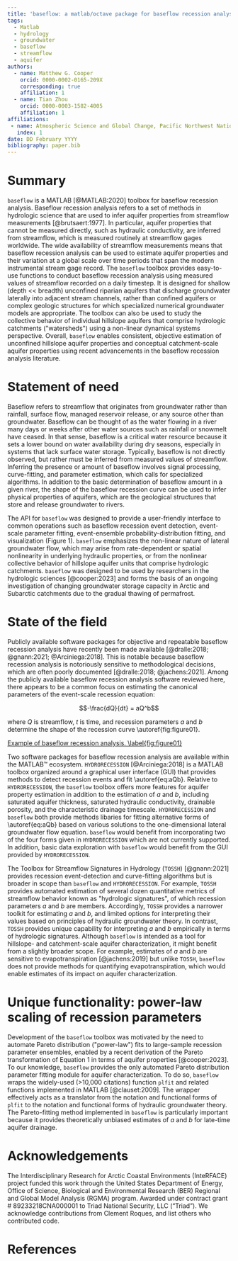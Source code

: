 ```yaml
---
title: 'baseflow: a matlab/octave package for baseflow recession analysis'
tags:
  - Matlab
  - hydrology
  - groundwater
  - baseflow
  - streamflow
  - aquifer
authors:
  - name: Matthew G. Cooper
    orcid: 0000-0002-0165-209X
    corresponding: true
    affiliation: 1
  - name: Tian Zhou
    orcid: 0000-0003-1582-4005
    affiliation: 1
affiliations:
 - name: Atmospheric Science and Global Change, Pacific Northwest National Laboratory, Richland, WA, USA
   index: 1
date: DD February YYYY
bibliography: paper.bib
---
```


# Summary
<!-- Begin your paper with a summary of the high-level functionality of your software for a non-specialist reader. Avoid jargon in this section -->
`baseflow` is a MATLAB [@MATLAB:2020] toolbox for baseflow recession analysis. Baseflow recession analysis refers to a set of methods in hydrologic science that are used to infer aquifer properties from streamflow measurements [@brutsaert:1977]. In particular, aquifer properties that cannot be measured directly, such as hydraulic conductivity, are inferred from streamflow, which is measured routinely at streamflow gages worldwide. The wide availability of streamflow measurements means that baseflow recession analysis can be used to estimate aquifer properties and their variation at a global scale over time periods that span the modern instrumental stream gage record. The `baseflow` toolbox provides easy-to-use functions to conduct baseflow recession analysis using measured values of streamflow recorded on a daily timestep. It is designed for shallow (depth << breadth) unconfined riparian aquifers that discharge groundwater laterally into adjacent stream channels, rather than confined aquifers or complex geologic structures for which specialized numerical groundwater models are appropriate. The toolbox can also be used to study the collective behavior of individual hillslope aquifers that comprise hydrologic catchments ("watersheds") using a non-linear dynamical systems perspective. Overall, `baseflow` enables consistent, objective estimation of unconfined hillslope aquifer properties and conceptual catchment-scale aquifer properties using recent advancements in the baseflow recession analysis literature.

# Statement of need

Baseflow refers to streamflow that originates from groundwater rather than rainfall, surface flow, managed reservoir release, or any source other than groundwater. Baseflow can be thought of as the water flowing in a river many days or weeks after other water sources such as rainfall or snowmelt have ceased. In that sense, baseflow is a critical water resource because it sets a lower bound on water availability during dry seasons, especially in systems that lack surface water storage. Typically, baseflow is not directly observed, but rather must be inferred from measured values of streamflow. Inferring the presence or amount of baseflow involves signal processing, curve-fitting, and parameter estimation, which calls for specialized algorithms. In addition to the basic determination of baseflow amount in a given river, the shape of the baseflow recession curve can be used to infer physical properties of aquifers, which are the geological structures that store and release groundwater to rivers.

The API for `baseflow` was designed to provide a user-friendly interface to common operations such as baseflow recession event detection, event-scale parameter fitting, event-ensemble probability-distribution fitting, and visualization (Figure 1). `baseflow` emphasizes the non-linear nature of lateral groundwater flow, which may arise from rate-dependent or spatial nonlinearity in underlying hydraulic properties, or from the nonlinear collective behavior of hillslope aquifer units that comprise hydrologic catchments. `baseflow` was designed to be used by researchers in the hydrologic sciences [@cooper:2023] and forms the basis of an ongoing investigation of changing groundwater storage capacity in Arctic and Subarctic catchments due to the gradual thawing of permafrost.

# State of the field

Publicly available software packages for objective and repeatable baseflow recession analysis have recently been made available [@dralle:2018; @gnann:2021; @Arciniega:2018]. This is notable because baseflow recession analysis is notoriously sensitive to methodological decisions, which are often poorly documented [@dralle:2018; @jachens:2021]. Among the publicly available baseflow recession analysis software reviewed here, there appears to be a common focus on estimating the canonical parameters of the event-scale recession equation:

$$-\frac{dQ}{dt} = aQ^b$$

<!-- \begin{equation}\label{eq:aQb}
-\dfrac{\mathrm{d}Q}{\mathrm{d}t}=aQ^b
\end{equation} -->
where $Q$ is streamflow, $t$ is time, and recession parameters $a$ and $b$ determine the shape of the recession curve \autoref{fig:figure01}.

[Example of baseflow recession analysis. \label{fig:figure01}](figure01_joss.png)

<!-- Figure sizes can be customized by adding an optional second parameter: -->
<!-- ![Caption for example figure.](figure.png){ width=20% } -->

Two software packages for baseflow recession analysis are available within the MATLAB&trade; ecosystem. `HYDRORECESSION` [@Arciniega:2018] is a MATLAB toolbox organized around a graphical user interface (GUI) that provides methods to detect recession events and fit \autoref{eq:aQb}. Relative to `HYDRORECESSION`, the `baseflow` toolbox offers more features for aquifer property estimation in addition to the estimation of $a$ and $b$, including saturated aquifer thickness, saturated hydraulic conductivity, drainable porosity, and the characteristic drainage timescale. `HYDRORECESSION` and `baseflow` both provide methods libaries for fitting alternative forms of \autoref{eq:aQb} based on various solutions to the one-dimensional lateral groundwater flow equation. `baseflow`  would benefit from incorporating two of the four forms given in `HYDRORECESSION` which are not currently supported. In addition, basic data exploration with `baseflow` would benefit from the GUI provided by `HYDRORECESSION`.

The Toolbox for Streamflow Signatures in Hydrology (`TOSSH`) [@gnann:2021] provides recession event-detection and curve-fitting algorithms but is broader in scope than `baseflow` and `HYDRORECESSION`. For example, `TOSSH` provides automated estimation of several dozen quantitative metrics of streamflow behavior known as "hydrologic signatures", of which recession parameters $a$ and $b$ are members. Accordingly, `TOSSH` provides a narrower toolkit for estimating $a$ and $b$, and limited options for interpreting their values based on principles of hydraulic groundwater theory. In contrast, `TOSSH` provides unique capability for interpreting $a$ and $b$ empirically in terms of hydrologic signatures. Although `baseflow` is intended as a tool for hillslope- and catchment-scale aquifer characterization, it might benefit from a slightly broader scope. For example, estimates of $a$ and $b$ are sensitive to evapotranspiration [@jachens:2019] but unlike `TOSSH`, `baseflow` does not provide methods for quantifying evapotranspiration, which would enable estimates of its impact on aquifer characterization.

# Unique functionality: power-law scaling of recession parameters

Development of the `baseflow` toolbox was motivated by the need to automate Pareto distribution ("power-law") fits to large-sample recession parameter ensembles, enabled by a recent derivation of the Pareto transformation of Equation 1 in terms of aquifer properties [@cooper:2023]. To our knowledge, `baseflow` provides the only automated Pareto distribution parameter fitting module for aquifer characterization. To do so, `baseflow` wraps the widely-used (>10,000 citations) function `plfit` and related functions implemented in MATLAB [@clauset:2009]. The wrapper effectively acts as a translator from the notation and functional forms of `plfit` to the notation and functional forms of hydraulic groundwater theory. The Pareto-fitting method implemented in `baseflow` is particularly important because it provides theoretically unbiased estimates of $a$ and $b$ for late-time aquifer drainage.

# Acknowledgements

The Interdisciplinary Research for Arctic Coastal Environments (InteRFACE) project funded this work through the United States Department of Energy, Office of Science, Biological and Environmental Research (BER) Regional and Global Model Analysis (RGMA) program. Awarded under contract grant #  89233218CNA000001 to Triad National Security, LLC (“Triad”). We acknowledge contributions from Clement Roques, and list others who contributed code.

# References